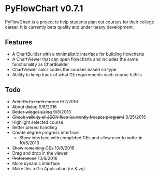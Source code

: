 # PyFlowChart v0.7.1

PyFlowChart is a project to help students plan out courses 
for their college career. It is currently beta quality 
and under heavy development.

## Features
- A ChartBuilder with a minimalistic interface for building flowcharts
- A ChartViewer that can open flowcharts and includes the same 
  functionality as ChartBuilder
- ChartViewer color codes the courses based on type
- Ability to keep track of what GE requirements each course fulfills

## Todo
- ~~Add IDs to each course~~ 9/2/2016
- ~~About dialog~~ 9/6/2016
- ~~Better widget sizing~~ 9/8/2016
- ~~Check validity of JSON files (currently freezes program)~~ 9/25/2016
- Highlight selected course
- Better prereq handling
- Create degree progress interface
  - ~~Show interface with completed GEs and allow user to write-in~~ 10/6/2016
- ~~Show remaining GEs~~ 10/6/2016
- Drag and drop in the viewer
- ~~Preferences~~ 10/6/2016 
- More dynamic interface
- Make this a Gio Application (or Kivy)
